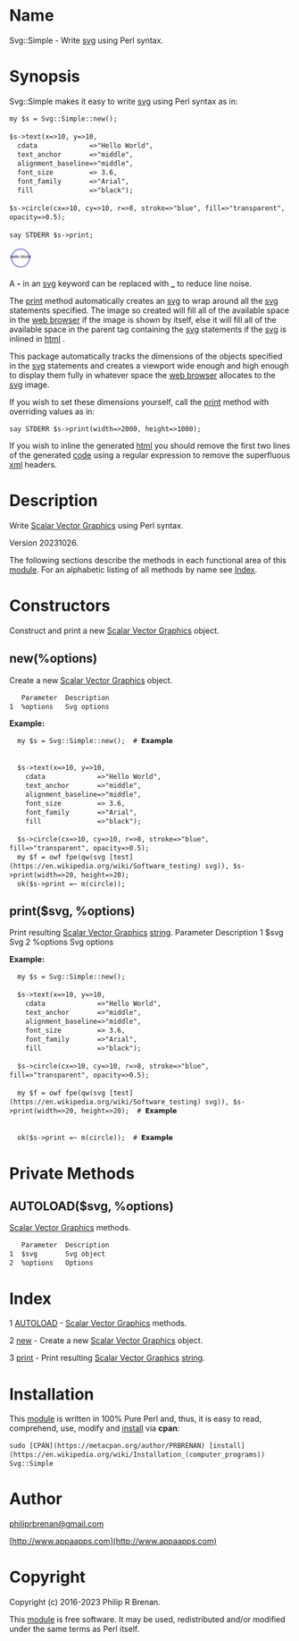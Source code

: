 # Name

Svg::Simple - Write [svg](https://metacpan.org/pod/svg) using Perl syntax.

# Synopsis

Svg::Simple makes it easy to write [svg](https://metacpan.org/pod/svg) using Perl syntax as in:

    my $s = Svg::Simple::new();

    $s->text(x=>10, y=>10,
      cdata             =>"Hello World",
      text_anchor       =>"middle",
      alignment_baseline=>"middle",
      font_size         => 3.6,
      font_family       =>"Arial",
      fill              =>"black");

    $s->circle(cx=>10, cy=>10, r=>8, stroke=>"blue", fill=>"transparent", opacity=>0.5);

    say STDERR $s->print;

<div>
    <img src="https://raw.githubusercontent.com/philiprbrenan/SvgSimple/main/lib/Svg/svg/test.svg">
</div>

A **-** in an [svg](https://metacpan.org/pod/svg) keyword can be replaced with **\_** to reduce line noise.

The [print](https://metacpan.org/pod/print) method automatically creates an [svg](https://metacpan.org/pod/svg) to wrap around all the
[svg](https://metacpan.org/pod/svg) statements specified.  The image so created will fill all of the
available space in the [web browser](https://en.wikipedia.org/wiki/Web_browser) if the image is shown by itself, else it will
fill all of the available space in the parent tag containing the [svg](https://metacpan.org/pod/svg)
statements if the [svg](https://metacpan.org/pod/svg) is inlined in [html](https://metacpan.org/pod/html) .

This package automatically tracks the dimensions of the objects specified in
the [svg](https://metacpan.org/pod/svg) statements and creates a viewport wide enough and high enough to
display them fully in whatever space the [web browser](https://en.wikipedia.org/wiki/Web_browser) allocates to the [svg](https://metacpan.org/pod/svg) image.

If you wish to set these dimensions yourself, call the [print](https://metacpan.org/pod/print) method with
overriding values as in:

    say STDERR $s->print(width=>2000, height=>1000);

If you wish to inline the generated [html](https://metacpan.org/pod/html) you should remove the first two lines
of the generated [code](https://en.wikipedia.org/wiki/Computer_program) using a regular expression to remove the superfluous [xml](https://metacpan.org/pod/xml)
headers.

# Description

Write [Scalar Vector Graphics](https://en.wikipedia.org/wiki/Scalable_Vector_Graphics) using Perl syntax.

Version 20231026.

The following sections describe the methods in each functional area of this [module](https://en.wikipedia.org/wiki/Modular_programming).  For an alphabetic listing of all methods by name see [Index](#index).

# Constructors

Construct and print a new [Scalar Vector Graphics](https://en.wikipedia.org/wiki/Scalable_Vector_Graphics) object.

## new(%options)

Create a new [Scalar Vector Graphics](https://en.wikipedia.org/wiki/Scalable_Vector_Graphics) object.

       Parameter  Description
    1  %options   Svg options

**Example:**

      my $s = Svg::Simple::new();  # 𝗘𝘅𝗮𝗺𝗽𝗹𝗲

    
      $s->text(x=>10, y=>10,
        cdata             =>"Hello World",
        text_anchor       =>"middle",
        alignment_baseline=>"middle",
        font_size         => 3.6,
        font_family       =>"Arial",
        fill              =>"black");
    
      $s->circle(cx=>10, cy=>10, r=>8, stroke=>"blue", fill=>"transparent", opacity=>0.5);
      my $f = owf fpe(qw(svg [test](https://en.wikipedia.org/wiki/Software_testing) svg)), $s->print(width=>20, height=>20);
      ok($s->print =~ m(circle));
    

## print($svg, %options)

Print resulting [Scalar Vector Graphics](https://en.wikipedia.org/wiki/Scalable_Vector_Graphics) [string](https://en.wikipedia.org/wiki/String_(computer_science)). 
       Parameter  Description
    1  $svg       Svg
    2  %options   Svg options

**Example:**

      my $s = Svg::Simple::new();
    
      $s->text(x=>10, y=>10,
        cdata             =>"Hello World",
        text_anchor       =>"middle",
        alignment_baseline=>"middle",
        font_size         => 3.6,
        font_family       =>"Arial",
        fill              =>"black");
    
      $s->circle(cx=>10, cy=>10, r=>8, stroke=>"blue", fill=>"transparent", opacity=>0.5);
    
      my $f = owf fpe(qw(svg [test](https://en.wikipedia.org/wiki/Software_testing) svg)), $s->print(width=>20, height=>20);  # 𝗘𝘅𝗮𝗺𝗽𝗹𝗲

    
      ok($s->print =~ m(circle));  # 𝗘𝘅𝗮𝗺𝗽𝗹𝗲

    

# Private Methods

## AUTOLOAD($svg, %options)

[Scalar Vector Graphics](https://en.wikipedia.org/wiki/Scalable_Vector_Graphics) methods.

       Parameter  Description
    1  $svg       Svg object
    2  %options   Options

# Index

1 [AUTOLOAD](#autoload) - [Scalar Vector Graphics](https://en.wikipedia.org/wiki/Scalable_Vector_Graphics) methods.

2 [new](#new) - Create a new [Scalar Vector Graphics](https://en.wikipedia.org/wiki/Scalable_Vector_Graphics) object.

3 [print](#print) - Print resulting [Scalar Vector Graphics](https://en.wikipedia.org/wiki/Scalable_Vector_Graphics) [string](https://en.wikipedia.org/wiki/String_(computer_science)). 
# Installation

This [module](https://en.wikipedia.org/wiki/Modular_programming) is written in 100% Pure Perl and, thus, it is easy to read,
comprehend, use, modify and [install](https://en.wikipedia.org/wiki/Installation_(computer_programs)) via **cpan**:

    sudo [CPAN](https://metacpan.org/author/PRBRENAN) [install](https://en.wikipedia.org/wiki/Installation_(computer_programs)) Svg::Simple

# Author

[philiprbrenan@gmail.com](mailto:philiprbrenan@gmail.com)

[http://www.appaapps.com](http://www.appaapps.com)

# Copyright

Copyright (c) 2016-2023 Philip R Brenan.

This [module](https://en.wikipedia.org/wiki/Modular_programming) is free software. It may be used, redistributed and/or modified
under the same terms as Perl itself.
